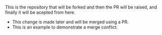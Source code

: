 This is the repository that will be forked and then the PR will be raised, and finally it will be acepted from here.

- This change is made later and will be merged using a PR.
- This is an example to demonstrate a merge conflict.